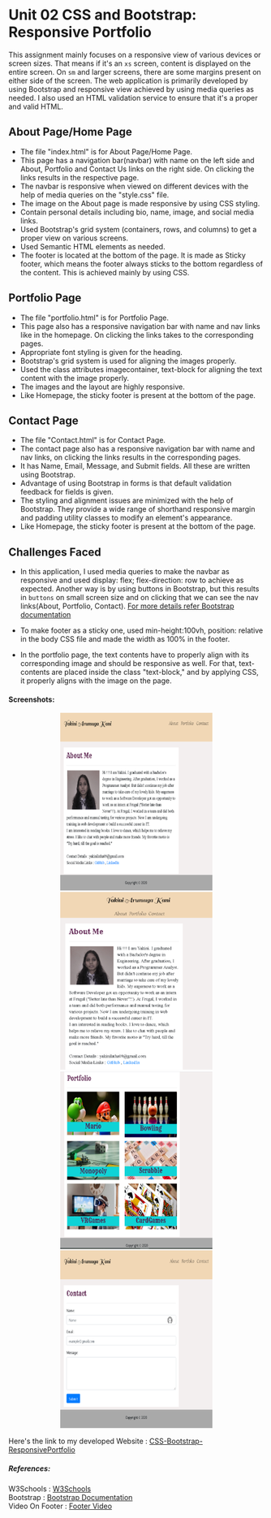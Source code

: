 # Unit 02 CSS and Bootstrap: Responsive Portfolio

This assignment mainly focuses on a responsive view of various devices or screen sizes. That means if it's an `xs` screen, content is displayed on the entire screen. On `sm` and larger screens, there are some margins present on either side of the screen. The web application is primarily developed by using Bootstrap and responsive view achieved by using media queries as needed. I also used an HTML validation service to ensure that it's a proper and valid HTML.

## About Page/Home Page

* The file "index.html" is for About Page/Home Page.
* This page has a navigation bar(navbar) with name on the left side and About, Portfolio and Contact Us links on the right side. On clicking the links results in the respective page.
* The navbar is responsive when viewed on different devices with the help of media queries on the "style.css" file.
* The image on the About page is made responsive by using CSS styling.
* Contain personal details including bio, name, image, and social media links.
* Used Bootstrap's grid system (containers, rows, and columns) to get a proper view on various screens.
* Used Semantic HTML elements as needed.
* The footer is located at the bottom of the page. It is made as Sticky footer, which means the footer always sticks to the bottom regardless of the content. This is achieved mainly by using CSS. 

## Portfolio Page

* The file "portfolio.html" is for Portfolio Page.
* This page also has a responsive navigation bar with name and nav links like in the homepage. On clicking the links takes to the corresponding pages.
* Appropriate font styling is given for the heading.
* Bootstrap's grid system is used for aligning the images properly.
* Used the class attributes imagecontainer, text-block for aligning the text content with the image properly.
* The images and the layout are highly responsive.
* Like Homepage, the sticky footer is present at the bottom of the page.

## Contact Page

* The file "Contact.html" is for Contact Page.
* The contact page also has a responsive navigation bar with name and nav links, on clicking the links results in the corresponding pages.
* It has Name, Email, Message, and Submit fields. All these are written using Bootstrap.
* Advantage of using Bootstrap in forms is that default validation feedback for fields is given.
* The styling and alignment issues are minimized with the help of Bootstrap. They provide a wide range of shorthand responsive margin and padding utility classes to modify an element's appearance.
* Like Homepage, the sticky footer is present at the bottom of the page.

## Challenges Faced

* In this application, I used media queries to make the navbar as responsive and used display: flex; flex-direction: row to achieve as expected. Another way is by using buttons in Bootstrap, but this results in `buttons` on small screen size and on clicking that we can see the nav links(About, Portfolio, Contact). [For more details refer Bootstrap documentation](https://getbootstrap.com/docs/4.5/components/navbar/)

* To make footer as a sticky one, used min-height:100vh, position: relative in the body CSS file and made the width as 100% in the footer.

* In the portfolio page, the text contents have to properly align with its corresponding image and should be responsive as well. For that, text-contents are placed inside the class "text-block," and by applying CSS, it properly aligns with the image on the page.

#### Screenshots:

<p align ="center">
<img src="Assets/Images/AboutPage.jpg" width="300" height="350"/>
<img src="Assets/Images/AboutPageResponsive.jpg"  width="300" height="350"/>
<img src="Assets/Images/Portfolio.jpg" width="300" height="350"/>
<img src="Assets/Images/Contact.jpg"  width="300" height="350"/>
</p>

Here's the link to my developed Website : [CSS-Bootstrap-ResponsivePortfolio](https://yakinia.github.io/02-CSS-Bootstrap-ResponsivePortfolio/index.html)

##### References:

W3Schools : [W3Schools](https://www.w3schools.com/howto/howto_css_image_text_blocks.asp)<br/>
Bootstrap : [Bootstrap Documentation](https://getbootstrap.com/docs/4.5/getting-started/introduction/)<br/>
Video On Footer : [Footer Video](https://www.youtube.com/watch?v=US_3XvufMLU)
